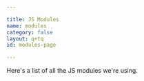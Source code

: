 ```yaml
---

title: JS Modules
name: modules
category: false
layout: q+tq
id: modules-page

---
```


<p class="lead">Here's a list of all the JS modules we're using.</p>

